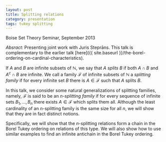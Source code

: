 ```yaml
---
layout: post
title: Splitting relations
category: presentation
tags: tukey splitting
---
```


Boise Set Theory Seminar, September 2013<!--more-->

*Absract*: Presenting joint work with Juris Steprāns.  This talk is complementary to the earlier talk [here]({{ site.baseurl }}/the-borel-ordering-on-cardinal-characteristics).

If $A$ and $B$ are infinite subsets of $\mathbb N$, we say that $A$ *splits* $B$ if both $A\cap B$ and $A^c\cap B$ are infinite.  We call a family $\mathcal F$ of infinite subsets of $\mathbb N$ a *splitting family* if for every infinite set $B$ there is $A\in\mathcal F$ such that $A$ splits $B$.

In this talk, we consider some natural generalizations of splitting families, namely, $\mathcal F$ is said to be an *$n$-splitting family* if for every sequence of infinite sets $B_1,\ldots,B_n$ there exists $A\in\mathcal F$ which splits them all.  Although the least cardinality of an $n$-splitting family is the same size for all $n$, we will show that they are in fact distinct notions.

Specifically, we will show that the $n$-splitting relations form a chain in the Borel Tukey ordering on relations of this type.  We will also show how to use similar examples to find an infinite antichain in the Borel Tukey ordering.
